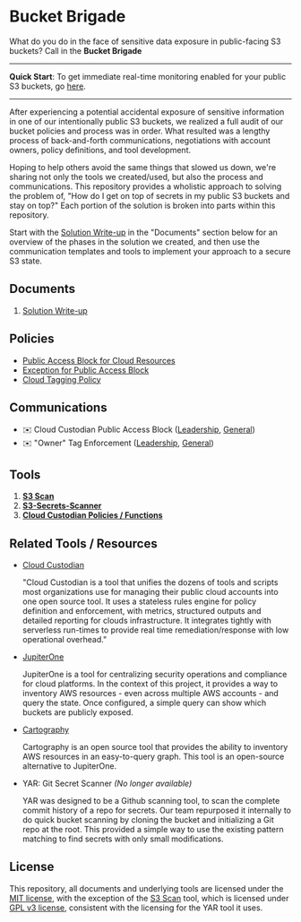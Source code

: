 # Bucket Brigade

What do you do in the face of sensitive data exposure in public-facing S3 buckets? Call in the **Bucket Brigade**

---

**Quick Start**: To get immediate real-time monitoring enabled for your public S3 buckets, go [here](./Tools/s3-secrets-scanner/README.md).

---

After experiencing a potential accidental exposure of sensitive information in one of our intentionally public S3 buckets, we realized a full audit of our bucket policies and process was in order. What resulted was a lengthy process of back-and-forth communications, negotiations with account owners, policy definitions, and tool development.

Hoping to help others avoid the same things that slowed us down, we're sharing not only the tools we created/used, but also the process and communications. This repository provides a wholistic approach to solving the problem of, "How do I get on top of secrets in my public S3 buckets and stay on top?" Each portion of the solution is broken into parts within this repository.

Start with the [Solution Write-up](./Documents/Solution-Write-up.md) in the "Documents" section below for an overview of the phases in the solution we created, and then use the communication templates and tools to implement your approach to a secure S3 state.

## Documents

1. [Solution Write-up](./Documents/Solution-Write-up.md)

## Policies

- [Public Access Block for Cloud Resources](./Documents/Cloud-Custodian-Policy.md)
- [Exception for Public Access Block](./Documents/Public-Access-Exception-Policy.md)
- [Cloud Tagging Policy](./Documents/Cloud-Tagging-Policy.md)

## Communications

- ✉️ Cloud Custodian Public Access Block ([Leadership](./Communications/Custodian-Public-Access-Block-Leadership_Email-Template.md), [General](./Communications/Custodian-Public-Access-Block-General_Email-Template.md))
- ✉️ "Owner" Tag Enforcement ([Leadership](./Communications/Tag-Enforcement-Leadership_Email-Template.md), [General](./Communications/Tag-Enforcement-General_Email-Template.md))

## Tools

1. **[S3 Scan](./Tools/s3_scan/README.md)**
1. **[S3-Secrets-Scanner](./Tools/s3-secrets-scanner/README.md)**
1. **[Cloud Custodian Policies / Functions](./Tools/CloudCustodian/README.md)**

## Related Tools / Resources

- [Cloud Custodian](https://cloudcustodian.io/docs/index.html?button=documentation)

  "Cloud Custodian is a tool that unifies the dozens of tools and scripts most organizations use for managing their public cloud accounts into one open source tool. It uses a stateless rules engine for policy definition and enforcement, with metrics, structured outputs and detailed reporting for clouds infrastructure. It integrates tightly with serverless run-times to provide real time remediation/response with low operational overhead."

- [JupiterOne](https://jupiterone.com/)

  JupiterOne is a tool for centralizing security operations and compliance for cloud platforms. In the context of this project, it provides a way to inventory AWS resources - even across multiple AWS accounts - and query the state. Once configured, a simple query can show which buckets are publicly exposed.

- [Cartography](https://github.com/lyft/cartography/)

  Cartography is an open source tool that provides the ability to inventory AWS resources in an easy-to-query graph. This tool is an open-source alternative to JupiterOne.

- YAR: Git Secret Scanner _(No longer available)_

  YAR was designed to be a Github scanning tool, to scan the complete commit history of a repo for secrets. Our team repurposed it internally to do quick bucket scanning by cloning the bucket and initializing a Git repo at the root. This provided a simple way to use the existing pattern matching to find secrets with only small modifications.

## License

This repository, all documents and underlying tools are licensed under the [MIT license](./LICENSE.txt), with the exception of the [S3 Scan](./Tools/s3_scan/README.md) tool, which is licensed under [GPL v3 license](./Tools/s3_scan/LICENSE.txt), consistent with the licensing for the YAR tool it uses.
